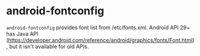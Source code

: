 # android-fontconfig

`android-fontconfig` provides font list from /etc/fonts.xml. Android API 29+ has Java API (https://developer.android.com/reference/android/graphics/fonts/Font.html), but it isn't available for old APIs.
